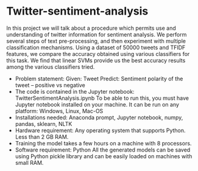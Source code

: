# Twitter-sentiment-analysis
In this project we will talk about a procedure which permits use and understanding of twitter information for sentiment analysis. 
We perform several steps of text pre-processing, and then experiment with multiple classification mechanisms. 
Using a dataset of 50000 tweets and TFIDF features, we compare the accuracy obtained using various classifiers for this task. 
We find that linear SVMs provide us the best accuracy results among the various classifiers tried. 
- Problem statement: 
Given: Tweet
Predict: Sentiment polarity of the tweet – positive vs negative
- The code is contained in the Jupyter notebook: TwitterSentimentAnalysis.ipynb
To be able to run this, you must have Jupyter notebook installed on your machine.
It can be run on any platform: Windows, Linux, Mac-OS
- Installations needed:
Anaconda prompt, Jupyter notebook, numpy, pandas, sklearn, NLTK
- Hardware requirement: Any operating system that supports Python. Less than 2 GB RAM.
- Training the model takes a few hours on a machine with 8 processors.
- Software requirement: Python
All the generated models can be saved using Python pickle library and can be easily loaded on machines with small RAM.
